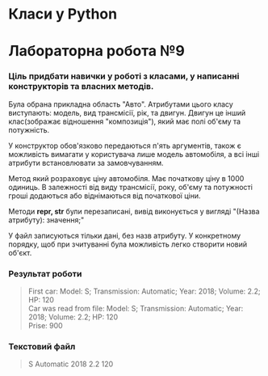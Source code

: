 # Класи у Python
# Лабораторна робота №9
### Ціль придбати навички у роботі з класами, у написанні конструкторів та власних методів.

Була обрана прикладна область "Авто". Атрибутами цього класу виступають: 
модель, вид трансмісії, рік, та двигун. Двигун це інший клас(зображає відношення "композиція"), який має полі 
об'єму та потужність.

У конструктор обов'язково передаються п'ять аргументів, також є можливість вимагати у користувача лише 
модель автомобіля, а всі інші атрибути встановлювати за замовчуванням.

Метод який розраховує ціну автомобіля. Має початкову ціну в 1000 одиниць.
В залежності від виду трансмісії, року, об'єму та потужності гроші додаються 
або віднімаються від початкової ціни.

Методи **__repr__, __str__** були перезаписані, вивід виконується у вигляді "(Назва атрибуту): значення;"

У файл записуються тільки дані, без назв атрибуту. У конкретному порядку, щоб при зчитуванні була можливість 
легко створити новий об'єкт.

### Результат роботи
> First car: Model: S; Transmission: Automatic; Year: 2018; Volume: 2.2; HP: 120 <br>
  Car was read from file: Model: S; Transmission: Automatic; Year: 2018; Volume: 2.2; HP: 120 <br>
> Prise: 900

### Текстовий файл
> S Automatic 2018 2.2 120